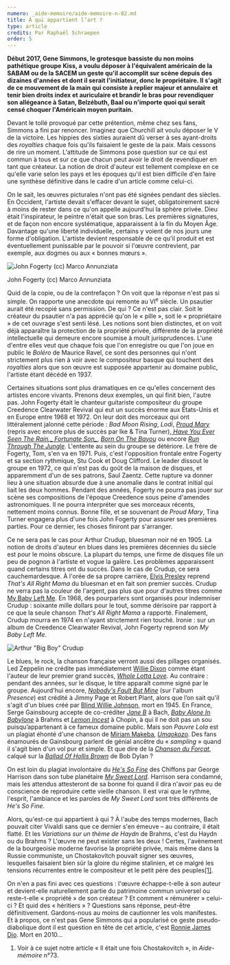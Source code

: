 ```yaml
---
numero: _aide-memoire/aide-memoire-n-82.md
title: À qui appartient l’art ?
type: article
credits: Par Raphaël Schraepen
order: 5
---
```

**Début 2017, Gene Simmons, le grotesque bassiste du non moins pathétique groupe Kiss, a voulu déposer à l'équivalent américain de la SABAM ou de la SACEM un geste qu'il accomplit sur scène depuis des dizaines d'années et dont il serait l'initiateur, donc le propriétaire. Il s'agit de ce mouvement de la main qui consiste à replier majeur et annulaire et tenir bien droits index et auriculaire et brandir le bras pour revendiquer son allégeance à Satan, Belzébuth, Baal ou n'importe quoi qui serait censé choquer l'Américain moyen puritain.**

Devant le tollé provoqué par cette prétention, même chez ses fans, Simmons a fini par renoncer. Imaginez que Churchill ait voulu déposer le V de la victoire. Les hippies des sixties auraient dû verser à ses ayant-droits des _royalties_ chaque fois qu'ils faisaient le geste de la paix. Mais cessons de rire un moment. L'attitude de Simmons pose question sur ce qui est commun à tous et sur ce que chacun peut avoir le droit de revendiquer en tant que créateur. La notion de droit d'auteur est tellement complexe en ce qu'elle varie selon les pays et les époques qu'il est bien difficile d'en faire une synthèse définitive dans le cadre d'un article comme celui-ci.

On le sait, les œuvres picturales n'ont pas été signées pendant des siècles. En Occident, l'artiste devait s'effacer devant le sujet, obligatoirement sacré à moins de rester dans ce qu'on appelle aujourd'hui la sphère privée. Dieu était l'inspirateur, le peintre n'était que son bras. Les premières signatures, et de façon non encore systématique, apparaissent à la fin du Moyen Âge. Davantage qu'une liberté individuelle, certains y voient de nos jours une forme d'obligation. L'artiste devient responsable de ce qu'il produit et est éventuellement punissable par le pouvoir si l'œuvre contrevient, par exemple, aux dogmes ou aux « bonnes mœurs ».

![John Fogerty (cc) Marco Annunziata](/assets/uploads/am-82-john-fogerty-cc-marco-annunziata.jpg)

<span class="img-copyright"> John Fogerty (cc) Marco Annunziata </span>

Quid de la copie, ou de la contrefaçon ? On voit que la réponse n'est pas si simple. On rapporte une anecdote qui remonte au VI<sup>e</sup> siècle. Un psautier aurait été recopié sans permission. De qui ? Ce n'est pas clair. Soit le créateur du psautier n'a pas apprécié qu'on le « pille », soit le « propriétaire » de cet ouvrage s'est senti lésé. Les notions sont bien distinctes, et on voit déjà apparaître la protection de la propriété privée, différente de la propriété intellectuelle qui demeure encore soumise à moult jurisprudences. L'une d'entre elles veut que chaque fois que l'on enregistre ou que l'on joue en public le _Boléro_ de Maurice Ravel, ce sont des personnes qui n'ont strictement plus rien à voir avec le compositeur basque qui touchent des _royalties_ alors que son œuvre est supposée appartenir au domaine public, l'artiste étant décédé en 1937.

Certaines situations sont plus dramatiques en ce qu'elles concernent des artistes encore vivants. Prenons deux exemples, un qui finit bien, l'autre pas. John Fogerty était le chanteur guitariste compositeur du groupe Creedence Clearwater Revival qui eut un succès énorme aux États-Unis et en Europe entre 1968 et 1972. On leur doit des morceaux qui ont littéralement jalonné cette période : _Bad Moon Rising_, _Lodi_, [_Proud Mary_](https://www.youtube.com/watch?v=XfyEpmQM7bw) (repris avec encore plus de succès par Ike & Tina Turner),[ _Have You Ever Seen The Rain_](https://www.youtube.com/watch?v=Gu2pVPWGYMQ)_,[_ Fortunate Son_](https://www.youtube.com/watch?v=ec0XKhAHR5I)_, [_Born On The Bayou_](https://www.youtube.com/watch?v=wIjUY3pjN8E) ou encore [_Run Through The Jungle_](https://www.youtube.com/watch?v=EbI0cMyyw_M). L'entente au sein du groupe se détériore. Le frère de Fogerty, Tom, s'en va en 1971. Puis, c'est l'opposition frontale entre Fogerty et sa section rythmique, Stu Cook et Doug Clifford. Le leader dissout le groupe en 1972, ce qui n'est pas du goût de la maison de disques, et apparemment d'un de ses patrons, Saul Zaentz. Cette rupture va donner lieu à une situation absurde due à une anomalie dans le contrat initial qui liait les deux hommes. Pendant des années, Fogerty ne pourra pas jouer sur scène ses compositions de l'époque Creedence sous peine d'amendes astronomiques. Il ne pourra interpréter que ses morceaux récents, nettement moins connus. Bonne fille, et se souvenant de _Proud Mary_, Tina Turner engagera plus d'une fois John Fogerty pour assurer ses premières parties. Pour ce dernier, les choses finiront par s'arranger.

Ce ne sera pas le cas pour Arthur Crudup, bluesman noir né en 1905. La notion de droits d'auteur en blues dans les premières décennies du siècle est pour le moins obscure. La plupart du temps, une firme de disques file un peu de pognon à l'artiste et vogue la galère. Les problèmes apparaissent quand certains titres ont du succès. Dans le cas de Crudup, ce sera cauchemardesque. À l'orée de sa propre carrière, [Elvis Presley](https://www.youtube.com/watch?v=EJd-av4HgRw) reprend _That's All Right Mama_ du bluesman et en fait son premier succès. Crudup ne verra pas la couleur de l'argent, pas plus que pour d'autres titres comme [My Baby Left Me](https://www.youtube.com/watch?v=2Q2enkV1hus). En 1968, des pourparlers sont organisés pour indemniser Crudup : soixante mille dollars pour le tout, somme dérisoire par rapport à ce que la seule chanson _That's All Right Mama_ a rapporté. Finalement, Crudup mourra en 1974 en n'ayant strictement rien touché. Ironie : sur un album de Creedence Clearwater Revival, John Fogerty reprend son _My Baby Left Me_.



![Arthur "Big Boy" Crudup](/assets/uploads/am-82-arthur-bigboy-crudup.jpg)



Le blues, le rock, la chanson française verront aussi des pillages organisés. Led Zeppelin ne crédite pas immédiatement [Willie Dixon](https://fr.wikipedia.org/wiki/Willie_Dixon) comme étant l'auteur de leur premier grand succès, [_Whole Lotta Love_](https://www.youtube.com/watch?v=HQmmM_qwG4k). Au contraire : pendant des années, sur le disque, le titre apparaît comme signé par le groupe. Aujourd'hui encore, [_Nobody's Fault But Mine_](https://www.youtube.com/watch?v=f0HOf3uR5-4) (sur l'album _Presence_) est crédité à Jimmy Page et Robert Plant, alors que l’on sait qu'il s'agit d'un blues créé par [Blind Willie Johnson](https://www.youtube.com/watch?v=Y_o4omd8T5c), mort en 1945. En France, Serge Gainsbourg accepte de co-créditer [_Jane B_](https://www.youtube.com/watch?v=nNimEUTmQy8) à Bach, [_Baby Alone In Babylone_](https://www.youtube.com/watch?v=8BRM8vTqFdo) à Brahms et [_Lemon Incest_](https://www.youtube.com/watch?v=OMR_nKvMc-Y) à Chopin, à qui il ne doit pas un sou puisqu’appartenant à ce fameux domaine public. Mais son _Pauvre Lola_ est un plagiat éhonté d'une chanson de [Miriam Makeba](https://fr.wikipedia.org/wiki/Miriam_Makeba), [_Umqokozo_](https://www.youtube.com/watch?v=qalgzjSVdgk). Des fans énamourés de Gainsbourg parlent de génial ancêtre du « _sampling_ » quand il s'agit bien d'un vol pur et simple. Et que dire de la [_Chanson du Forçat_](https://www.youtube.com/watch?v=fPiLAq4dgjY), calqué sur la [_Ballad Of Hollis Brown_](https://www.youtube.com/watch?v=uRO-jQ383PQ) de Bob Dylan ?

On est loin du plagiat involontaire du [_He's So Fine_](https://www.youtube.com/watch?v=rinz9Avvq6A) des Chiffons par George Harrison dans son tube planétaire [_My Sweet Lord_](https://www.youtube.com/watch?v=0kNGnIKUdMI). Harrison sera condamné, mais les attendus attesteront de sa bonne foi quand il dira n'avoir pas eu de conscience de reproduire cette vieille chanson. Il est vrai que le rythme, l'esprit, l'ambiance et les paroles de _My Sweet Lord_ sont très différents de _He's So Fine_.

Alors, qu'est-ce qui appartient à qui ? À l'aube des temps modernes, Bach pouvait citer Vivaldi sans que ce dernier s'en émeuve – au contraire, il était flatté. Et les _Variations sur un thème de Haydn_ de Brahms, c'est du Haydn ou du Brahms ? L'œuvre ne peut exister sans les deux ! Certes, l'avènement de la bourgeoisie moderne favorise la propriété privée, mais même dans la Russie communiste, un Chostakovitch pouvait signer ses œuvres, lesquelles faisaient bien sûr la gloire du régime stalinien, et ce malgré les tensions récurrentes entre le compositeur et le petit père des peuples[[1]](#footnote-1).

On n'en a pas fini avec ces questions : l'œuvre échappe-t-elle à son auteur et devient-elle naturellement partie du patrimoine commun universel ou reste-t-elle « propriété » de son créateur ? Et comment « rémunérer » celui-ci ? Et quid des « héritiers » ? Questions sans réponse, peut-être définitivement. Gardons-nous au moins de cautionner les vols manifestes. Et à propos, ce n'est pas Gene Simmons qui a popularisé ce geste pseudo-diabolique dont il est question en tête de cet article, c'est [Ronnie James Dio](https://fr.wikipedia.org/wiki/Ronnie_James_Dio). Mort en 2010...

1. Voir à ce sujet notre article « Il était une fois Chostakovitch », in _Aide-mémoire_ n°73.
